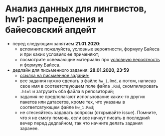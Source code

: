 # Анализ данных для лингвистов, hw1: распределения и байесовский апдейт

* перед следующим занятием **21.01.2020**:
    * вспомните пожалуйста, условные вероятности, формулу Байеса и при каких условиях ее применяют;
    * посмотрите освежающие материалы про [условную вероятность](http://setosa.io/conditional/) и [формулу Байеса](https://www.youtube.com/watch?v=HZGCoVF3YvM).
* дедлайн для письменного задания: **28.01.2020, 23:59**
    * [ссылка на письменное задание;](https://classroom.github.com/a/Xh07bsBe)
    * все задания нужно сделать в файле `hw_1.Rmd`, а потом, написав свое имя в соответствующем поле файла `.Rmd`, скомпилировать `.html` и загрузить оба файла в репозиторий;
    * задания не предполагают использование каких-то других пакетов или датасетов, кроме тех, что указаны в соответсвтующем файле `hw_1.Rmd`;
    * не стесняйтесь задавать вопросы (открывайте issue). Помните, что я не смогу помочь, если все начнут писать в последний вечер перед дедлайном, так что начните делать задания заранее.
